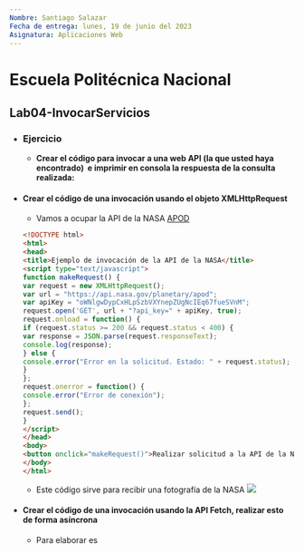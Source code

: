 ```yaml
---
Nombre: Santiago Salazar
Fecha de entrega: lunes, 19 de junio del 2023
Asignatura: Aplicaciones Web 
---
```

# Escuela Politécnica Nacional
## Lab04-InvocarServicios
- ### Ejercicio
	- **Crear el código para invocar a una web API (la que usted haya encontrado)  e imprimir en consola la respuesta de la consulta realizada:**
- #### Crear el código de una invocación usando el objeto XMLHttpRequest
	- Vamos a ocupar la API de la NASA [APOD](https://github.com/nasa/apod-api)
	```html
	<!DOCTYPE html>
	<html>
	<head>
	<title>Ejemplo de invocación de la API de la NASA</title>
	<script type="text/javascript">
	function makeRequest() {
	var request = new XMLHttpRequest();
	var url = "https://api.nasa.gov/planetary/apod";
	var apiKey = "oWNlgwDypCxHLpSzbVXYnepZUgNcIEq67fueSVnM";
	request.open('GET', url + "?api_key=" + apiKey, true);
	request.onload = function() {
	if (request.status >= 200 && request.status < 400) {
	var response = JSON.parse(request.responseText);
	console.log(response);
	} else {
	console.error("Error en la solicitud. Estado: " + request.status);
	}
	};
	request.onerror = function() {
	console.error("Error de conexión");
	};
	request.send();
	}
	</script>
	</head>
	<body>
	<button onclick="makeRequest()">Realizar solicitud a la API de la NASA</button>
	</body>
	</html>
	```
	- Este código sirve para recibir una fotografía de la NASA
	![](Pasted%20image%2020230619160424.png)
- #### Crear el código de una invocación usando la API Fetch, realizar esto de forma asíncrona
	- Para elaborar es